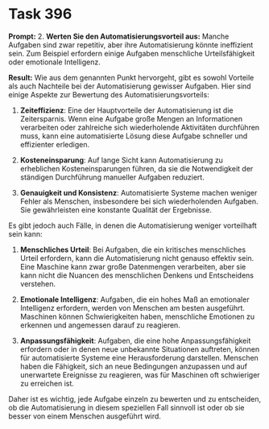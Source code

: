 # Task 396

**Prompt:** 2. **Werten Sie den Automatisierungsvorteil aus:** Manche Aufgaben sind zwar repetitiv, aber ihre Automatisierung könnte ineffizient sein. Zum Beispiel erfordern einige Aufgaben menschliche Urteilsfähigkeit oder emotionale Intelligenz.

**Result:**
Wie aus dem genannten Punkt hervorgeht, gibt es sowohl Vorteile als auch Nachteile bei der Automatisierung gewisser Aufgaben. Hier sind einige Aspekte zur Bewertung des Automatisierungsvorteils:

1. **Zeiteffizienz**: Eine der Hauptvorteile der Automatisierung ist die Zeitersparnis. Wenn eine Aufgabe große Mengen an Informationen verarbeiten oder zahlreiche sich wiederholende Aktivitäten durchführen muss, kann eine automatisierte Lösung diese Aufgabe schneller und effizienter erledigen.

2. **Kosteneinsparung**: Auf lange Sicht kann Automatisierung zu erheblichen Kosteneinsparungen führen, da sie die Notwendigkeit der ständigen Durchführung manueller Aufgaben reduziert.

3. **Genauigkeit und Konsistenz**: Automatisierte Systeme machen weniger Fehler als Menschen, insbesondere bei sich wiederholenden Aufgaben. Sie gewährleisten eine konstante Qualität der Ergebnisse.

Es gibt jedoch auch Fälle, in denen die Automatisierung weniger vorteilhaft sein kann:

1. **Menschliches Urteil**: Bei Aufgaben, die ein kritisches menschliches Urteil erfordern, kann die Automatisierung nicht genauso effektiv sein. Eine Maschine kann zwar große Datenmengen verarbeiten, aber sie kann nicht die Nuancen des menschlichen Denkens und Entscheidens verstehen.

2. **Emotionale Intelligenz**: Aufgaben, die ein hohes Maß an emotionaler Intelligenz erfordern, werden von Menschen am besten ausgeführt. Maschinen können Schwierigkeiten haben, menschliche Emotionen zu erkennen und angemessen darauf zu reagieren.

3. **Anpassungsfähigkeit**: Aufgaben, die eine hohe Anpassungsfähigkeit erfordern oder in denen neue unbekannte Situationen auftreten, können für automatisierte Systeme eine Herausforderung darstellen. Menschen haben die Fähigkeit, sich an neue Bedingungen anzupassen und auf unerwartete Ereignisse zu reagieren, was für Maschinen oft schwieriger zu erreichen ist.

Daher ist es wichtig, jede Aufgabe einzeln zu bewerten und zu entscheiden, ob die Automatisierung in diesem speziellen Fall sinnvoll ist oder ob sie besser von einem Menschen ausgeführt wird.
